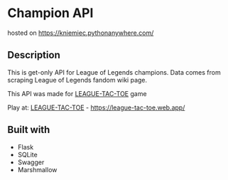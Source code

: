 # Champion API

 hosted on https://kniemiec.pythonanywhere.com/
 
## Description

This is get-only API for League of Legends champions. Data comes from scraping League of Legends fandom wiki page.

This API was made for [LEAGUE-TAC-TOE](https://github.com/niemiecjakub/league-tac-toe) game

Play at: [LEAGUE-TAC-TOE](https://github.com/niemiecjakub/league-tac-toe) - https://league-tac-toe.web.app/

## Built with

- Flask
- SQLite
- Swagger
- Marshmallow
